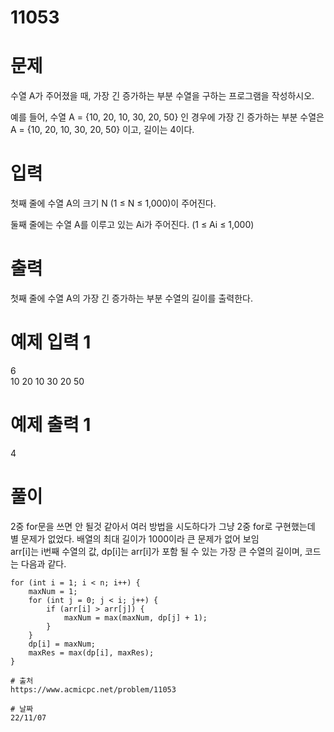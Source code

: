 # 11053

# 문제
수열 A가 주어졌을 때, 가장 긴 증가하는 부분 수열을 구하는 프로그램을 작성하시오.

예를 들어, 수열 A = {10, 20, 10, 30, 20, 50} 인 경우에 가장 긴 증가하는 부분 수열은 A = {10, 20, 10, 30, 20, 50} 이고, 길이는 4이다.

# 입력
첫째 줄에 수열 A의 크기 N (1 ≤ N ≤ 1,000)이 주어진다.

둘째 줄에는 수열 A를 이루고 있는 Ai가 주어진다. (1 ≤ Ai ≤ 1,000)

# 출력
첫째 줄에 수열 A의 가장 긴 증가하는 부분 수열의 길이를 출력한다.

# 예제 입력 1 
6  
10 20 10 30 20 50  

# 예제 출력 1 
4

# 풀이
2중 for문을 쓰면 안 될것 같아서 여러 방법을 시도하다가 그냥 2중 for로 구현했는데 별 문제가 없었다. 배열의 최대 길이가 1000이라 큰 문제가 없어 보임  
arr[i]는 i번째 수열의 값, dp[i]는 arr[i]가 포함 될 수 있는 가장 큰 수열의 길이며, 코드는 다음과 같다.
```
for (int i = 1; i < n; i++) {
    maxNum = 1;
    for (int j = 0; j < i; j++) {
        if (arr[i] > arr[j]) {
            maxNum = max(maxNum, dp[j] + 1);
        }
    }
    dp[i] = maxNum;
    maxRes = max(dp[i], maxRes);
}
  
# 출처 
https://www.acmicpc.net/problem/11053

# 날짜
22/11/07
